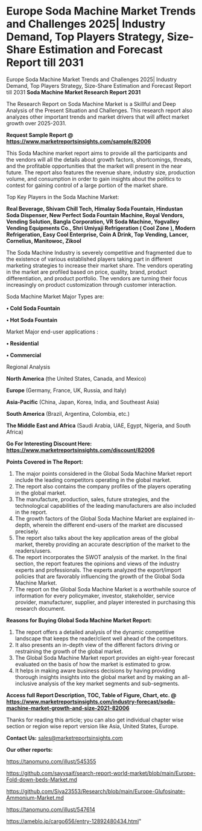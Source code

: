 # Europe Soda Machine Market Trends and Challenges 2025| Industry Demand, Top Players Strategy, Size-Share Estimation and Forecast Report till 2031
Europe Soda Machine Market Trends and Challenges 2025| Industry Demand, Top Players Strategy, Size-Share Estimation and Forecast Report till 2031
<strong>Soda Machine Market Research Report 2031</strong>

The Research Report on Soda Machine Market is a Skillful and Deep Analysis of the Present Situation and Challenges. This research report also analyzes other important trends and market drivers that will affect market growth over 2025-2031.

<strong>Request Sample Report @ <a href=https://www.marketreportsinsights.com/sample/82006>https://www.marketreportsinsights.com/sample/82006</a></strong>

This Soda Machine market report aims to provide all the participants and the vendors will all the details about growth factors, shortcomings, threats, and the profitable opportunities that the market will present in the near future. The report also features the revenue share, industry size, production volume, and consumption in order to gain insights about the politics to contest for gaining control of a large portion of the market share.

Top Key Players in the Soda Machine Market:

<strong>Real Beverage, Shivam Chill Tech, Himalay Soda Fountain, Hindustan Soda Dispenser, New Perfect Soda Fountain Machine, Royal Vendors, Vending Solution, Bangla Corporation, VR Soda Machine, Yogvalley Vending Equipments Co., Shri Umiyaji Refrigeration ( Cool Zone ), Modern Refrigeration, Easy Cool Enterprise, Coin A Drink, Top Vending, Lancer, Cornelius, Manitowoc, Zikool</strong>

The Soda Machine Industry is severely competitive and fragmented due to the existence of various established players taking part in different marketing strategies to increase their market share. The vendors operating in the market are profiled based on price, quality, brand, product differentiation, and product portfolio. The vendors are turning their focus increasingly on product customization through customer interaction.

Soda Machine Market Major Types are:

<strong>• Cold Soda Fountain

• Hot Soda Fountain</strong>

Market Major end-user applications :

<strong>• Residential

• Commercial</strong>

Regional Analysis

</u><strong><b>North America</b></strong> (the United States, Canada, and Mexico)

<strong><b>Europe </b></strong>(Germany, France, UK, Russia, and Italy)

<strong><b>Asia-Pacific</b></strong> (China, Japan, Korea, India, and Southeast Asia)

<strong><b>South America</b></strong> (Brazil, Argentina, Colombia, etc.)

<strong><b>The Middle East and Africa</b></strong> (Saudi Arabia, UAE, Egypt, Nigeria, and South Africa)

<strong>Go For Interesting Discount Here: <a href=https://www.marketreportsinsights.com/discount/82006>https://www.marketreportsinsights.com/discount/82006</a></strong>

<strong>Points Covered in The Report:</strong>
<ol>
  <li>The major points considered in the Global Soda Machine Market report include the leading competitors operating in the global market.</li>
  <li>The report also contains the company profiles of the players operating in the global market.</li>
  <li>The manufacture, production, sales, future strategies, and the technological capabilities of the leading manufacturers are also included in the report.</li>
  <li>The growth factors of the Global Soda Machine Market are explained in-depth, wherein the different end-users of the market are discussed precisely.</li>
  <li>The report also talks about the key application areas of the global market, thereby providing an accurate description of the market to the readers/users.</li>
  <li>The report incorporates the SWOT analysis of the market. In the final section, the report features the opinions and views of the industry experts and professionals. The experts analyzed the export/import policies that are favorably influencing the growth of the Global Soda Machine Market.</li>
  <li>The report on the Global Soda Machine Market is a worthwhile source of information for every policymaker, investor, stakeholder, service provider, manufacturer, supplier, and player interested in purchasing this research document.</li>
</ol>
<strong>Reasons for Buying Global Soda Machine Market Report:</strong>

<ol>
  <li>The report offers a detailed analysis of the dynamic competitive landscape that keeps the reader/client well ahead of the competitors.</li>
  <li>It also presents an in-depth view of the different factors driving or restraining the growth of the global market.</li>
  <li>The Global Soda Machine Market report provides an eight-year forecast evaluated on the basis of how the market is estimated to grow.</li>
  <li>It helps in making aware business decisions by having providing thorough insights insights into the global market and by making an all-inclusive analysis of the key market segments and sub-segments.</li>
</ol>
<strong>Access full Report Description, TOC, Table of Figure, Chart, etc. @ <a href=https://www.marketreportsinsights.com/industry-forecast/soda-machine-market-growth-and-size-2021-82006>https://www.marketreportsinsights.com/industry-forecast/soda-machine-market-growth-and-size-2021-82006</a></strong>


Thanks for reading this article; you can also get individual chapter wise section or region wise report version like Asia, United States, Europe.

<strong>Contact Us:</strong>
sales@marketreportsinsights.com

<strong>Our other reports:</strong>

<a href=https://tanomuno.com/illust/545355>https://tanomuno.com/illust/545355</a>

<a href=https://github.com/sayysaif/search-report-world-market/blob/main/Europe-Fold-down-beds-Market.md>https://github.com/sayysaif/search-report-world-market/blob/main/Europe-Fold-down-beds-Market.md</a>

<a href=https://github.com/Siya23553/Research/blob/main/Europe-Glufosinate-Ammonium-Market.md>https://github.com/Siya23553/Research/blob/main/Europe-Glufosinate-Ammonium-Market.md</a>

<a href=https://tanomuno.com/illust/547614>https://tanomuno.com/illust/547614</a>

<a href=https://ameblo.jp/cargo656/entry-12892480434.html>https://ameblo.jp/cargo656/entry-12892480434.html</a>"
